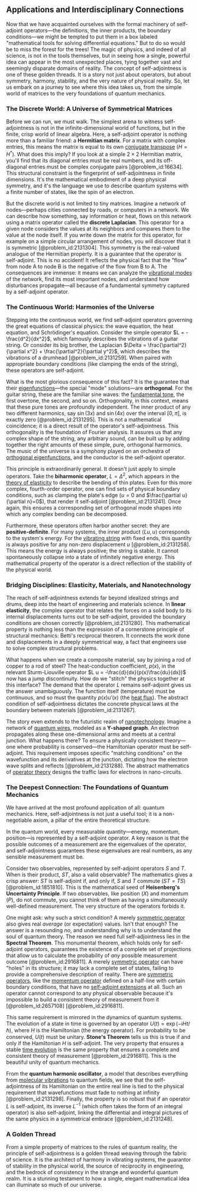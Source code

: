 ## Applications and Interdisciplinary Connections

Now that we have acquainted ourselves with the formal machinery of self-adjoint operators—the definitions, the inner products, the boundary conditions—we might be tempted to put them in a box labeled "mathematical tools for solving differential equations." But to do so would be to miss the forest for the trees! The magic of physics, and indeed of all science, is not in the tools themselves, but in seeing how a single, powerful idea can appear in the most unexpected places, tying together vast and seemingly disparate domains of reality. The concept of self-adjointness is one of these golden threads. It is a story not just about operators, but about symmetry, harmony, stability, and the very nature of physical reality. So, let us embark on a journey to see where this idea takes us, from the simple world of matrices to the very foundations of quantum mechanics.

### The Discrete World: A Universe of Symmetrical Matrices

Before we can run, we must walk. The simplest arena to witness self-adjointness is not in the infinite-dimensional world of functions, but in the finite, crisp world of linear algebra. Here, a self-adjoint operator is nothing more than a familiar friend: a **Hermitian matrix**. For a matrix with complex entries, this means the matrix is equal to its own [conjugate transpose](@article_id:147415) ($H = H^\dagger$). What does this imply? If you look at a simple $2 \times 2$ Hermitian matrix, you'll find that its diagonal entries must be real numbers, and its off-diagonal entries must be complex conjugate pairs [@problem_id:16634]. This structural constraint is the fingerprint of self-adjointness in finite dimensions. It's the mathematical embodiment of a deep physical symmetry, and it's the language we use to describe quantum systems with a finite number of states, like the spin of an electron.

But the discrete world is not limited to tiny matrices. Imagine a network of nodes—perhaps cities connected by roads, or computers in a network. We can describe how something, say information or heat, flows on this network using a matrix operator called the **discrete Laplacian**. This operator for a given node considers the values at its neighbors and compares them to the value at the node itself. If you write down the matrix for this operator, for example on a simple circular arrangement of nodes, you will discover that it is symmetric [@problem_id:2131304]. This symmetry is the real-valued analogue of the Hermitian property. It is a guarantee that the operator is self-adjoint. This is no accident! It reflects the physical fact that the "flow" from node A to node B is the negative of the flow from B to A. The consequences are immense: it means we can analyze the [vibrational modes](@article_id:137394) of the network, find its most important nodes, and understand how disturbances propagate—all because of a fundamental symmetry captured by a self-adjoint operator.

### The Continuous World: Harmonies of the Universe

Stepping into the continuous world, we find self-adjoint operators governing the great equations of classical physics: the wave equation, the heat equation, and Schrödinger's equation. Consider the simple operator $L = -\frac{d^2}{dx^2}$, which famously describes the vibrations of a guitar string. Or consider its big brother, the Laplacian $\Delta = \frac{\partial^2}{\partial x^2} + \frac{\partial^2}{\partial y^2}$, which describes the vibrations of a drumhead [@problem_id:2131259]. When paired with appropriate boundary conditions (like clamping the ends of the string), these operators are self-adjoint.

What is the most glorious consequence of this fact? It is the guarantee that their [eigenfunctions](@article_id:154211)—the special "mode" solutions—are **orthogonal**. For the guitar string, these are the familiar sine waves: the [fundamental tone](@article_id:181668), the first overtone, the second, and so on. Orthogonality, in this context, means that these pure tones are profoundly independent. The inner product of any two different harmonics, say $\sin(3x)$ and $\sin(4x)$ over the interval $[0, \pi]$, is exactly zero [@problem_id:2131295]. This is not a mathematical coincidence; it is a direct result of the operator's self-adjointness. This orthogonality is the foundation of Fourier analysis. It assures us that any complex shape of the string, any arbitrary sound, can be built up by adding together the right amounts of these simple, pure, orthogonal harmonics. The music of the universe is a symphony played on an orchestra of [orthogonal eigenfunctions](@article_id:166986), and the conductor is the self-adjoint operator.

This principle is extraordinarily general. It doesn't just apply to simple operators. Take the **biharmonic operator**, $L = \Delta^2$, which appears in the [theory of elasticity](@article_id:183648) to describe the bending of thin plates. Even for this more complex, fourth-order operator, one can find sets of physical boundary conditions, such as clamping the plate's edge ($u=0$ and $\frac{\partial u}{\partial n}=0$), that render it self-adjoint [@problem_id:2131241]. Once again, this ensures a corresponding set of orthogonal mode shapes into which any complex bending can be decomposed.

Furthermore, these operators often harbor another secret: they are **positive-definite**. For many systems, the inner product $\langle Lu, u \rangle$ corresponds to the system's energy. For the [vibrating string](@article_id:137962) with fixed ends, this quantity is always positive for any non-zero displacement $u$ [@problem_id:2131258]. This means the energy is always positive; the string is stable. It cannot spontaneously collapse into a state of infinitely negative energy. This mathematical property of the operator is a direct reflection of the stability of the physical world.

### Bridging Disciplines: Elasticity, Materials, and Nanotechnology

The reach of self-adjointness extends far beyond idealized strings and drums, deep into the heart of engineering and materials science. In **linear elasticity**, the complex operator that relates the forces on a solid body to its internal displacements turns out to be self-adjoint, provided the boundary conditions are chosen correctly [@problem_id:2131280]. This mathematical property is nothing less than the expression of a cornerstone principle of structural mechanics: Betti's reciprocal theorem. It connects the work done and displacements in a deeply symmetrical way, a fact that engineers use to solve complex structural problems.

What happens when we create a composite material, say by joining a rod of copper to a rod of steel? The heat-conduction coefficient, $p(x)$, in the relevant Sturm-Liouville operator $L u = -\frac{d}{dx}(p(x)\frac{du}{dx})$ now has a jump discontinuity. How do we "stitch" the physics together at this interface? The demand that the operator $L$ remains self-adjoint gives us the answer unambiguously. The function itself (temperature) must be continuous, and so must the quantity $p(x) u'(x)$ (the [heat flux](@article_id:137977)). The abstract condition of self-adjointness dictates the concrete physical laws at the boundary between materials [@problem_id:2131267].

The story even extends to the futuristic realm of [nanotechnology](@article_id:147743). Imagine a network of [quantum wires](@article_id:141987), modeled as a **Y-shaped graph**. An electron propagates along these one-dimensional arms and meets at a central junction. What happens there? To ensure a physically consistent theory—one where probability is conserved—the Hamiltonian operator must be self-adjoint. This requirement imposes specific "matching conditions" on the wavefunction and its derivatives at the junction, dictating how the electron wave splits and reflects [@problem_id:2131288]. The abstract mathematics of [operator theory](@article_id:139496) designs the traffic laws for electrons in nano-circuits.

### The Deepest Connection: The Foundations of Quantum Mechanics

We have arrived at the most profound application of all: quantum mechanics. Here, self-adjointness is not just a useful tool; it is a non-negotiable axiom, a pillar of the entire theoretical structure.

In the quantum world, every measurable quantity—energy, momentum, position—is represented by a self-adjoint operator. A key reason is that the possible outcomes of a measurement are the eigenvalues of the operator, and self-adjointness guarantees these eigenvalues are real numbers, as any sensible measurement must be.

Consider two observables, represented by self-adjoint operators $S$ and $T$. When is their product, $ST$, also a valid observable? The mathematics gives a crisp answer: $ST$ is self-adjoint if, and only if, $S$ and $T$ commute ($ST=TS$) [@problem_id:1851810]. This is the mathematical seed of **Heisenberg's Uncertainty Principle**. If two observables, like position ($X$) and momentum ($P$), do not commute, you cannot think of them as having a simultaneously well-defined measurement. The very structure of the operators forbids it.

One might ask: why such a strict condition? A merely [symmetric operator](@article_id:275339) also gives real *average* (or expectation) values. Isn't that enough? The answer is a resounding *no*, and understanding why is to understand the soul of quantum theory. The reason we need full self-adjointness lies in the **Spectral Theorem**. This monumental theorem, which holds only for self-adjoint operators, guarantees the existence of a complete set of projections that allow us to calculate the probability of *any* possible measurement outcome [@problem_id:2916811]. A merely [symmetric operator](@article_id:275339) can have "holes" in its structure; it may lack a complete set of states, failing to provide a comprehensive description of reality. There are [symmetric operators](@article_id:271995), like the [momentum operator](@article_id:151249) defined on a half-line with certain boundary conditions, that have no [self-adjoint extensions](@article_id:264031) at all. Such an operator cannot correspond to any physical observable because it's impossible to build a consistent theory of measurement from it [@problem_id:2657108] [@problem_id:2916811].

This same requirement is mirrored in the dynamics of quantum systems. The evolution of a state in time is governed by an operator $U(t) = \exp(-\mathrm{i}Ht/\hbar)$, where $H$ is the Hamiltonian (the energy operator). For probability to be conserved, $U(t)$ must be unitary. **Stone's Theorem** tells us this is true if and only if the Hamiltonian $H$ is self-adjoint. The very property that ensures a stable [time evolution](@article_id:153449) is the same property that ensures a complete and consistent theory of measurement [@problem_id:2916811]. This is the beautiful unity of quantum mechanics.

From the **quantum harmonic oscillator**, a model that describes everything from [molecular vibrations](@article_id:140333) to quantum fields, we see that the self-adjointness of its Hamiltonian on the entire real line is tied to the physical requirement that wavefunctions must fade to nothing at infinity [@problem_id:2131298]. Finally, the property is so robust that if an operator $L$ is self-adjoint, its inverse $L^{-1}$ (which often takes the form of an integral operator) is also self-adjoint, linking the differential and integral pictures of the same physics in a symmetrical embrace [@problem_id:2131248].

### A Golden Thread

From a simple property of matrices to the rules of quantum reality, the principle of self-adjointness is a golden thread weaving through the fabric of science. It is the architect of harmony in vibrating systems, the guarantor of stability in the physical world, the source of reciprocity in engineering, and the bedrock of consistency in the strange and wonderful quantum realm. It is a stunning testament to how a single, elegant mathematical idea can illuminate so much of our universe.
